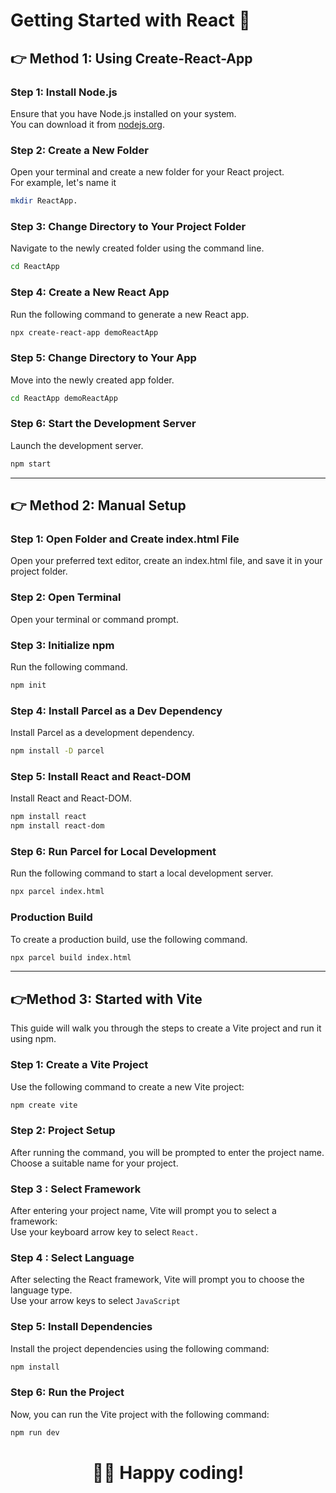 # Getting Started with React 🚀

## 👉 Method 1: Using Create-React-App

### Step 1: Install Node.js
Ensure that you have Node.js installed on your system. <br>  You can download it from [nodejs.org](https://nodejs.org/).

### Step 2: Create a New Folder
Open your terminal and create a new folder for your React project.<br> For example, let's name it 
```bash
mkdir ReactApp.
 ```
### Step 3: Change Directory to Your Project Folder
Navigate to the newly created folder using the command line.
```bash
cd ReactApp
```
### Step 4: Create a New React App
Run the following command to generate a new React app.
```bash
npx create-react-app demoReactApp
```
### Step 5: Change Directory to Your App
Move into the newly created app folder.
```bash
cd ReactApp demoReactApp
```
### Step 6: Start the Development Server
Launch the development server.
```bash
npm start
```
***
## 👉 Method 2: Manual Setup
### Step 1: Open Folder and Create index.html File
Open your preferred text editor, create an index.html file, and save it in your project folder.

### Step 2: Open Terminal
Open your terminal or command prompt.

### Step 3: Initialize npm
Run the following command.
```bash
npm init
```
### Step 4: Install Parcel as a Dev Dependency
Install Parcel as a development dependency.
```bash
npm install -D parcel
```
### Step 5: Install React and React-DOM
Install React and React-DOM.
```bash
npm install react
npm install react-dom
```
### Step 6: Run Parcel for Local Development
Run the following command to start a local development server.
```bash
npx parcel index.html
```
### Production Build
To create a production build, use the following command.
```bash
npx parcel build index.html
```
---
## 👉Method 3: Started with Vite

This guide will walk you through the steps to create a Vite project and run it using npm.

### Step 1: Create a Vite Project

Use the following command to create a new Vite project:
```bash
npm create vite
```
###  Step 2: Project Setup
After running the command, you will be prompted to enter the project name.<br> Choose a suitable name for your project.

### Step 3 : Select Framework
After entering your project name, Vite will prompt you to select a framework: <br>
Use your keyboard arrow key to select ```React.```

### Step 4 : Select Language
After selecting the React framework, Vite will prompt you to choose the language type. <br>
Use your arrow keys to select ```JavaScript```

### Step 5: Install Dependencies
Install the project dependencies using the following command:
``` bash
npm install
```
### Step 6: Run the Project
Now, you can run the Vite project with the following command:
```bash
npm run dev
```
<div align="center">
<h1>🧑‍💻 Happy coding!</h1>
</div>
